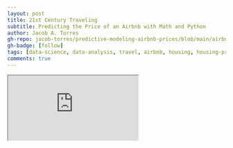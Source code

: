 ```yaml
---
layout: post
title: 21st Century Traveling
subtitle: Predicting the Price of an Airbnb with Math and Python
author: Jacob A. Torres
gh-repo: jacob-torres/predictive-modeling-airbnb-prices/blob/main/airbnb_ds_u2.ipynb
gh-badge: [follow]
tags: [data-science, data-analysis, travel, airbnb, housing, housing-price, machine-learning, predictive-modeling]
comments: true
---
```


<iframe src='https://github.com/jacob-torres/Predictive-Modeling-Airbnb-Prices/blob/main/airbnb_ds_u2.ipynb'></iframe>
